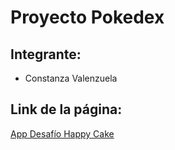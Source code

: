
# Proyecto Pokedex

## Integrante:
- Constanza Valenzuela

## Link de la página:
[App Desafío Happy Cake](https://constanzavalen.github.io/react_pokedex/)